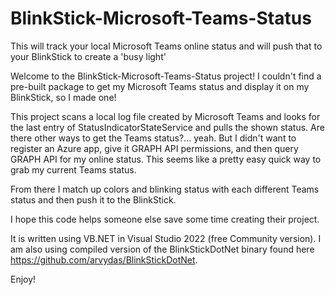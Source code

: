 # BlinkStick-Microsoft-Teams-Status
This will track your local Microsoft Teams online status and will push that to your BlinkStick to create a 'busy light'

Welcome to the BlinkStick-Microsoft-Teams-Status project!
I couldn't find a pre-built package to get my Microsoft Teams status and display it on my BlinkStick, so I made one!

This project scans a local log file created by Microsoft Teams and looks for the last entry of StatusIndicatorStateService and pulls the shown status. Are there other ways to get the Teams status?... yeah. But I didn't want to register an Azure app, give it GRAPH API permissions, and then query GRAPH API for my online status. This seems like a pretty easy quick way to grab my current Teams status.

From there I match up colors and blinking status with each different Teams status and then push it to the BlinkStick.

I hope this code helps someone else save some time creating their project. 

It is written using VB.NET in Visual Studio 2022 (free Community version).
I am also using compiled version of the BlinkStickDotNet binary found here https://github.com/arvydas/BlinkStickDotNet.

Enjoy!
